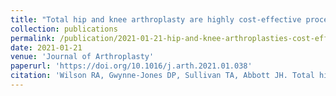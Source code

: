 ```yaml
---
title: "Total hip and knee arthroplasty are highly cost-effective procedures: The importance of duration of follow-up"
collection: publications
permalink: /publication/2021-01-21-hip-and-knee-arthroplasties-cost-effective
date: 2021-01-21
venue: 'Journal of Arthroplasty'
paperurl: 'https://doi.org/10.1016/j.arth.2021.01.038'
citation: 'Wilson RA, Gwynne-Jones DP, Sullivan TA, Abbott JH. Total hip and knee arthroplasty are highly cost-effective procedures: The importance of duration of follow-up. Journal of Arthroplasty 2021;36(6):1864-1872.'
---
```

